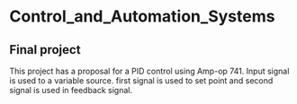 # Control_and_Automation_Systems
## Final project
This project has a proposal for a PID control using Amp-op 741.
Input signal is used to a variable source.
first signal is used to set point and second signal is used in feedback signal.
